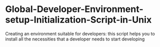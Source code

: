 # Global-Developer-Environment-setup-Initialization-Script-in-Unix
Creating an environment suitable for developers: this script helps you to install all the necessities that a developer needs to start developing
